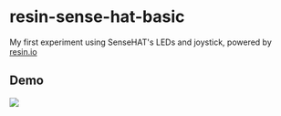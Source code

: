 # resin-sense-hat-basic

My first experiment using SenseHAT's LEDs and joystick, powered by [resin.io](https://resin.io/)

## Demo

![](images/demo.gif)
